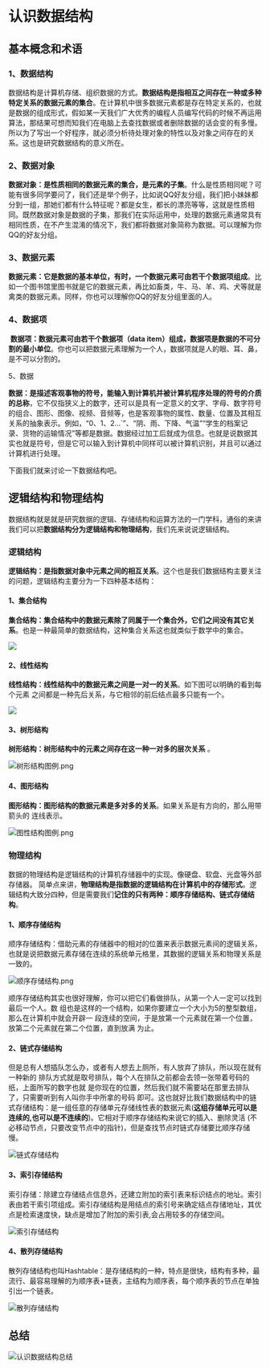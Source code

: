 # 认识数据结构

## 基本概念和术语

### 1、数据结构
​		数据结构是计算机存储、组织数据的方式。**数据结构是指相互之间存在一种或多种特定关系的数据元素的集合**。在计算机中很多数据元素都是存在特定关系的，也就是数据的组成形式，假如某一天我们广大优秀的编程人员编写代码的时候不再运用算法，那结果可想而知我们在电脑上去查找数据或者删除数据的话会变的有多慢。
​		所以为了写出一个好程序，就必须分析待处理对象的特性以及对象之间存在的关系。这也是研究数据结构的意义所在。

### 2、数据对象
​		**数据对象：是性质相同的数据元素的集合，是元素的子集**。什么是性质相同呢？可能有很多同学要问了，我们还是举个例子，比如说QQ好友分组，我们把小妹妹都分到一组，那她们都有什么特征呢？都是女生，都长的漂亮等等，这就是性质相同。既然数据对象是数据的子集，那我们在实际运用中，处理的数据元素通常具有相同性质，在不产生混淆的情况下，我们都将数据对象简称为数据。可以理解为你QQ的好友分组。

### 3、数据元素

​		**数据元素：它是数据的基本单位，有时，一个数据元素可由若干个数据项组成**。比如一个图书馆里图书就是它的数据元素，再比如畜类，牛、马、羊、鸡、犬等就是禽类的数据元素。同样，你也可以理解你QQ的好友分组里面的人。

### 4、数据项

​		**数据项：数据元素可由若干个数据项（data item）组成，数据项是数据的不可分割的最小单位**。你也可以把数据元素理解为一个人，数据项就是人的眼、耳、鼻，是不可以分割的。

5、数据

​		**数据：是描述客观事物的符号，能输入到计算机并被计算机程序处理的符号的介质的总称**，它不仅指狭义上的数字，还可以是具有一定意义的文字、字母、数字符号的组合、图形、图像、视频、音频等，也是客观事物的属性、数量、位置及其相互关系的抽象表示。例如，“0、1、2...`”、“阴、雨、下降、气温”“学生的档案记录、货物的运输情况”等都是数据。数据经过加工后就成为信息。也就是说数据其实也就是符号，但是它可以输入到计算机中同样可以被计算机识别，并且可以通过计算机进行处理。

下面我们就来讨论一下数据结构吧。

## 逻辑结构和物理结构

​		数据结构就是就是研究数据的逻辑、存储结构和运算方法的一门学科，通俗的来讲我们可以把**数据结构分为逻辑结构和物理结构**，我们先来说说逻辑结构。

### 逻辑结构

​		**逻辑结构：是指数据对象中元素之间的相互关系**。这个也是我们数据结构主要关注的问题，逻辑结构主要分为一下四种基本结构：

#### 1、集合结构

​		**集合结构：集合结构中的数据元素除了同属于一个集合外，它们之间没有其它关系**。也是一种最简单的数据结构，这种集合关系这也就类似于数学中的集合。

![](images/集合结构图例.png)

####  2、线性结构 

​		**线性结构：线性结构中的数据元素之间是一对一的关系**。如下图可以明确的看到每个元素 之间都是一种先后关系，与它相邻的前后结点最多只能有一个。 

![](images/线性结构图例.png)

####  3、树形结构 

**树形结构：树形结构中的元素之间存在这一种一对多的层次关系** 。

![树形结构图例.png](images/树形结构图例.png)

####  4、图形结构 

​		**图形结构：图形结构的数据元素是多对多的关系**。如果关系是有方向的，那么用带箭头的 连线表示。 

![图性结构图例.png](images/图性结构图例.png)

### 物理结构

​		数据的物理结构是逻辑结构的计算机存储器中的实现。像硬盘、软盘、光盘等外部存储器。 简单点来讲，**物理结构是指数据的逻辑结构在计算机中的存储形式**。逻辑结构大致分四种，但是需要我们**记住的只有两种：顺序存储结构、链式存储结构**。  

####  1、顺序存储结构 

​			顺序存储结构：借助元素的存储器中的相对的位置来表示数据元素间的逻辑关系，也就是说把数据元素存储在连续的系统单元格里，其数据的逻辑关系和物理关系是一致的。  

![顺序存储结构.png](images/顺序存储结构.png)

顺序存储结构其实也很好理解，你可以把它们看做排队，从第一个人一定可以找到最后一个人。数 组也是这样的一个结构，如果你要建立一个大小为5的整型数组，那么在计算机中就会开辟一 段连续的空间，于是放第一个元素就在第一个位置，放第二个元素就在第二个位置，直到放满 为止。  

####  2、链式存储结构 

​		但是总有人想插队怎么办，或者有人想去上厕所，有人放弃了排队，所以现在就有一种新的 排队方式就是取号排队，每个人在排队之前都会去领一张带着号码的纸，上面所写的数字也就 是你现在的位置，然后我们就不需要站在那里去排队了，只需要听到有人叫你手中所拿的号码 即可。这也就好比我们数据结构中的链式存储结构：是一组任意的存储单元存储线性表的数据元素(**这组存储单元可以是连续的,也可以是不连续的**)。它相对于顺序存储结构来说它的插入、删除灵活 (不必移动节点，只要改变节点中的指针)，但是查找节点时链式存储要比顺序存储慢。 

![链式存储结构](images/链式存储结构.png)

####  3、索引存储结构 

​		索引存储：除建立存储结点信息外，还建立附加的索引表来标识结点的地址。索引表由若干索引项组成。索引存储结构是用结点的索引号来确定结点存储地址，其优点是检索速度快，缺点是增加了附加的索引表,会占用较多的存储空间。 

![索引存储结构](images/索引存储结构.png)

####  4、散列存储结构 

​		散列存储结构也叫Hashtable：是存储结构的一种，特点是很快，结构有多种，最流行、最容易理解的为顺序表+链表，主结构为顺序表，每个顺序表的节点在单独引出一个链表。 

![散列存储结构](images/散列存储结构.png)

## 总结

![认识数据结构总结](images/认识数据结构总结.png)

